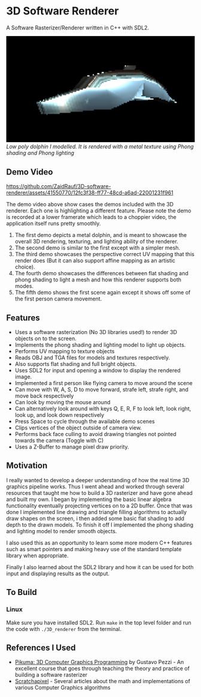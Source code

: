 # 3D Software Renderer
A Software Rasterizer/Renderer written in C++ with SDL2.

![Demo Image](./img/dolphin.png)
*Low poly dolphin I modelled. It is rendered with a metal texture using Phong shading and Phong lighting*

## Demo Video
https://github.com/ZaidRauf/3D-software-renderer/assets/41550770/12fc3f38-ff77-48cd-a6ad-22001231f961

The demo video above show cases the demos included with the 3D renderer. Each one is highlighting a different feature. Please note the demo is recorded at a lower framerate which leads to a choppier video, the application itself runs pretty smoothly.

1. The first demo depicts a metal dolphin, and is meant to showcase the overall 3D rendering, texturing, and lighting ability of the renderer.
2. The second demo is similar to the first except with a simpler mesh.
3. The third demo showcases the perspective correct UV mapping that this render does (But it can also support affine mapping as an artistic choice).
4. The fourth demo showcases the differences between flat shading and phong shading to light a mesh and how this renderer supports both modes.
5. The fifth demo shows the first scene again except it shows off some of the first person camera movement.

## Features
- Uses a software rasterization (No 3D libraries used!) to render 3D objects on to the screen.
- Implements the phong shading and lighting model to light up objects.
- Performs UV mapping to texture objects
- Reads OBJ and TGA files for models and textures respectively.
- Also supports flat shading and full bright objects.
- Uses SDL2 for input and opening a window to display the rendered image.
- Implemented a first person like flying camera to move around the scene
- Can move with W, A, S, D to move forward, strafe left, strafe right, and move back respectively
- Can look by moving the mouse around
- Can alternatively look around with keys Q, E, R, F to look left, look right, look up, and look down respectively
- Press Space to cycle through the available demo scenes
- Clips vertices of the object outside of camera view.
- Performs back face culling to avoid drawing triangles not pointed towards the camera (Toggle with C)
- Uses a Z-Buffer to manage pixel draw priority.

## Motivation
I really wanted to develop a deeper understanding of how the real time 3D graphics pipeline works. Thus I went ahead and worked through several resources that taught me how to build a 3D rasterizer and have gone ahead and built my own. I began by implementing the basic linear algebra functionality eventually projecting vertices on to a 2D buffer. Once that was done I implemented line drawing and triangle filling algorithms to actually draw shapes on the screen, i then added some basic flat shading to add depth to the drawn models. To finish it off I implemented the phong shading and lighting model to render smooth objects.

I also used this as an opportunity to learn some more modern C++ features such as smart pointers and making heavy use of the standard template library when appropriate.

Finally I also learned about the SDL2 library and how it can be used for both input and displaying results as the output.

## To Build
### Linux
Make sure you have installed SDL2. Run `make` in the top level folder and run the code with `./3D_renderer` from the terminal. 

## References I Used
- [Pikuma: 3D Computer Graphics Programming](https://pikuma.com/courses/learn-3d-computer-graphics-programming) by Gustavo Pezzi - An excellent course that goes through teaching the theory and practice of building a software rasterizer
- [Scratchapixel](https://www.scratchapixel.com/index.html) - Several articles about the math and implementations of various Computer Graphics algorithms
